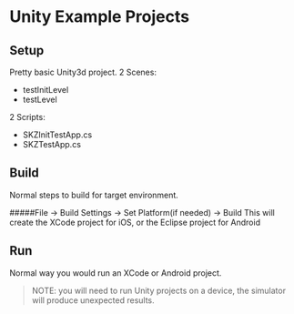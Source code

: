 # Unity Example Projects
## Setup
Pretty basic Unity3d project.
2 Scenes:

* testInitLevel
* testLevel

2 Scripts:

* SKZInitTestApp.cs
* SKZTestApp.cs

## Build
Normal steps to build for target environment.

#####File -> Build Settings -> Set Platform(if needed) -> Build
This will create the XCode project for iOS, or the Eclipse project for Android

## Run
Normal way you would run an XCode or Android project.
> NOTE: you will need to run Unity projects on a device, the simulator will produce unexpected results.

